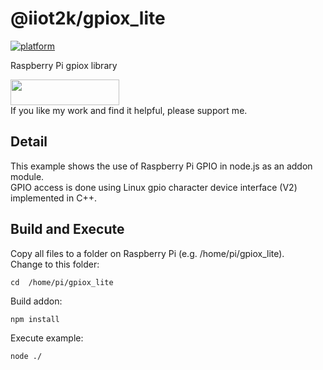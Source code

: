 # @iiot2k/gpiox_lite

[![platform](https://img.shields.io/badge/platform-Raspberry--Pi-ff69b4)](https://www.raspberrypi.com/)

Raspberry Pi gpiox library

<a href="https://www.buymeacoffee.com/iiot2ka" target="_blank"><img src="https://cdn.buymeacoffee.com/buttons/default-blue.png" height="41" width="174"></a><br>
If you like my work and find it helpful, please support me.

## Detail
This example shows the use of Raspberry Pi GPIO in node.js as an addon module.<br>
GPIO access is done using Linux gpio character device interface (V2) implemented in C++.

## Build and Execute
Copy all files to a folder on Raspberry Pi (e.g. /home/pi/gpiox_lite).<br>
Change to this folder:
```
cd  /home/pi/gpiox_lite
```
Build addon:
```
npm install
```
Execute example:
```
node ./
```
